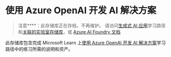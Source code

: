 # 使用 Azure OpenAI 开发 AI 解决方案

> 注意****：此存储库正在存档，不再维护。 请访问[生成式 AI 应用](https://learn.microsoft.com/en-us/training/paths/create-custom-copilots-ai-studio/)学习路径和[关联的实验室存储库](https://github.com/MicrosoftLearning/mslearn-ai-studio)，或 [Azure AI Foundry 文档](https://learn.microsoft.com/en-us/azure/ai-foundry/)

此存储库包含完成 Microsoft Learn 上[使用 Azure OpenAI 开发 AI 解决方案](https://learn.microsoft.com/training/paths/develop-ai-solutions-azure-openai/)学习路径中的练习所需的说明和资产。
